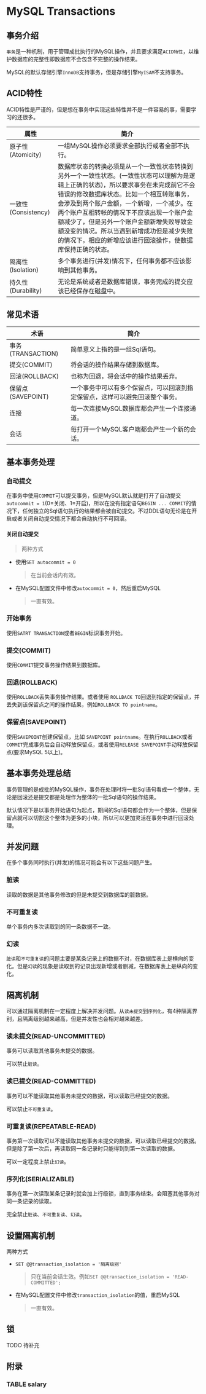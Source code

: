 # MySQL Transactions

## 事务介绍

`事务`是一种机制，用于管理成批执行的MySQL操作，并且要求满足`ACID特性`，以维护数据库的完整性即数据库不会包含不完整的操作结果。

MySQL的默认存储引擎`InnoDB`支持事务，但是存储引擎`MyISAM`不支持事务。

## ACID特性

ACID特性是严谨的，但是想在事务中实现这些特性并不是一件容易的事，需要学习的还很多。

| 属性                | 简介                                                                                                                                                                                                                                                                                                                                                                                                                             |
| ------------------- | -------------------------------------------------------------------------------------------------------------------------------------------------------------------------------------------------------------------------------------------------------------------------------------------------------------------------------------------------------------------------------------------------------------------------------- |
| 原子性(Atomicity)   | 一组MySQL操作必须要求全部执行或者全部不执行。                                                                                                                                                                                                                                                                                                                                                                                    |
| 一致性(Consistency) | 数据库状态的转换必须是从一个一致性状态转换到另外一个一致性状态。(一致性状态可以理解为是逻辑上正确的状态)，所以要求事务在未完成前它不会错误的修改数据库状态。比如一个相互转账事务，会涉及到两个账户金额，一个新增，一个减少。在两个账户互相转帐的情况下不应该出现一个账户金额减少了，但是另外一个账户金额新增失败导致金额没变的情况。所以当遇到新增成功但是减少失败的情况下，相应的新增应该进行回滚操作，使数据库保持正确的状态。 |
| 隔离性(Isolation)   | 多个事务进行(并发)情况下，任何事务都不应该影响到其他事务。                                                                                                                                                                                                                                                                                                                                                                       |
| 持久性(Durability)  | 无论是系统或者是数据库错误，事务完成的提交应该已经保存在磁盘中。                                                                                                                                                                                                                                                                                                                                                                 |

## 常见术语

| 术语              | 简介                                                                         |
| ----------------- | ---------------------------------------------------------------------------- |
| 事务(TRANSACTION) | 简单意义上指的是一组Sql语句。                                                |
| 提交(COMMIT)      | 将会话的操作结果存储到数据库。                                               |
| 回滚(ROLLBACK)    | 也称为回退，将会话中的操作结果丢弃。                                         |
| 保留点(SAVEPOINT) | 一个事务中可以有多个保留点，可以回滚到指定保留点，这样可以避免回滚整个事务。 |
| 连接              | 每一次连接MySQL数据库都会产生一个连接通道。                                  |
| 会话              | 每打开一个MySQL客户端都会产生一个新的会话。                                  |

## 基本事务处理

### 自动提交

在事务中使用`COMMIT`可以提交事务，但是MySQL默认就是打开了自动提交`autocommit = 1`(0=关闭、1=开启)，所以在没有指定语句`BEGIN ... COMMIT`的情况下，任何独立的Sql语句执行的结果都会被自动提交。不过DDL语句无论是在开启或者关闭自动提交情况下都会自动执行不可回滚。

#### 关闭自动提交

> 两种方式

- 使用`SET autocommit = 0`

  > 在当前会话内有效。

- 在MySQL配置文件中修改`autocommit = 0`，然后重启MySQL
  > 一直有效。

### 开始事务

使用`SATRT TRANSACTION`或者`BEGIN`标识事务开始。

### 提交(COMMIT)

使用`COMMIT`提交事务操作结果到数据库。

### 回退(ROLLBACK)

使用`ROLLBACK`丢失事务操作结果。或者使用 `ROLLBACK TO`回退到指定的保留点，并丢失到该保留点之间的操作结果，例如`ROLLBACK TO pointname`。

### 保留点(SAVEPOINT)

使用`SAVEPOINT`创建保留点，比如 `SAVEPOINT pointname`。在执行`ROLLBACK`或者`COMMIT`完成事务后会自动释放保留点，或者使用`RELEASE SAVEPOINT`手动释放保留点(要求MySQL 5以上)。

## 基本事务处理总结

事务管理的是成批的MySQL操作，事务在处理时将一批Sql语句看成一个整体，无论是回滚还是提交都是处理作为整体的一批Sql语句的操作结果。

默认情况下是以事务开始语句为起点，期间的Sql语句都会作为一个整体，但是保留点就可以切割这个整体为更多的小块，所以可以更加灵活在事务中进行回滚处理。

## 并发问题

在多个事务同时执行(并发)的情况可能会有以下这些问题产生。

### 脏读

读取的数据是其他事务修改的但是未提交到数据库的脏数据。

### 不可重复读

单个事务内多次读取到的同一条数据不一致。

### 幻读

`脏读`和`不可重复读`的问题主要是某条记录上的数据不对，在数据库表上是横向的变化。但是`幻读`的现象是读取到的记录出现新增或者删减，在数据库表上是纵向的变化。

## 隔离机制

可以通过隔离机制在一定程度上解决并发问题。从`读未提交`到`序列化`，有4种隔离界别，且隔离级别越来越高，但是并发性也会相对越来越差。

### 读未提交(READ-UNCOMMITTED)

事务可以读取其他事务未提交的数据。

可以禁止`脏读`。

### 读已提交(READ-COMMITTED)

事务可以不能读取其他事务未提交的数据，可以读取已经提交的数据。

可以禁止`不可重复读`。

### 可重复读(REPEATABLE-READ)

事务第一次读取可以不能读取其他事务未提交的数据，可以读取已经提交的数据。但是除了第一次后，再读取同一条记录时只能得到到第一次读取的数据。

可以一定程度上禁止`幻读`。

### 序列化(SERIALIZABLE)

事务在第一次读取某条记录时就会加上行级锁，直到事务结束。会阻塞其他事务对同一条记录的读取。

完全禁止`脏读`、`不可重复读`、`幻读`。

## 设置隔离机制

两种方式

- `SET @@transaction_isolation = '隔离级别'`
  > 只在当前会话生效。例如`SET @@transaction_isolation = 'READ-COMMITTED';`
- 在MySQL配置文件中修改`transaction_isolation`的值，重启MySQL
  > 一直有效。

## 锁

TODO 待补充

## 附录

### TABLE salary
